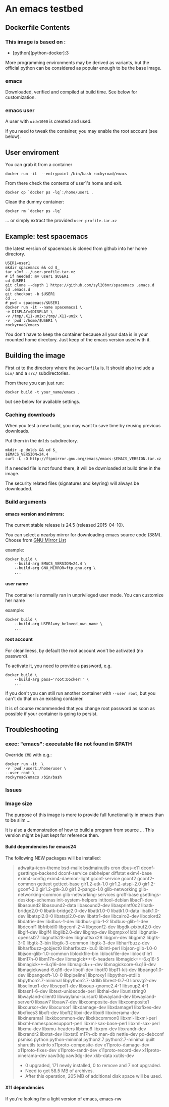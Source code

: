 
<!-- For convenience while editing this file. Remove when publishing: -->
<script type="text/javascript" src="http://livejs.com/live.js"></script>
# An emacs testbed

##  Dockerfile Contents

### This image is based on :
* [python][python-docker]:3

More programming environments may be derived as variants, but the
official python can be considered as popular enough to be the base
image.

### emacs
Downloaded, verified and compiled at build time.
See below for customization.

### emacs user
A user with `uid=1000` is created and used.

If you need to tweak the container, you may enable the root account
(see below).

## User enviroment
You can grab it from a container

	docker run -it  --entrypoint /bin/bash rockyroad/emacs

From there check the contents of user1's home and exit.

	docker cp `docker ps -lq`:/home/user1 .

Clean the dummy container:

	docker rm `docker ps -lq`

... or simply extract the provided `user-profile.tar.xz`

## Example: test spacemacs
the latest version
of spacemacs is cloned from github into her home directory.

	USER1=user1
	mkdir spacemacs && cd $_
	tar xJvf ../user-profile.tar.xz
	# if needed: mv user1 $USER1
	cd $USER1
	git clone --depth 1 https://github.com/syl20bnr/spacemacs .emacs.d
	cd .emacs.d
	git checkout -b $USER1
	cd ..
	# pwd = spacemacs/$USER1
	docker run -it --name spacemacs1 \
    -e DISPLAY=$DISPLAY \
    -v /tmp/.X11-unix:/tmp/.X11-unix \
    -v `pwd`:/home/$USER1 \
    rockyroad/emacs

You don't have to keep the container because all your data
is in your mounted home directory.
Just keep of the emacs version used with it.

## Building the image
First `cd` to the directory where the `Dockerfile` is.
It should also include a `bin/` and a `src/` subdirectories.

From there you can just run:

	docker build -t your_name/emacs .

but see below for available settings.

### Caching downloads
When you test a new build, you may want to save time by reusing
previous downloads. 

Put them in the `dnlds` subdirectory.

	mkdir -p dnlds && cd $_
	$EMACS_VERSION=24.4
	curl -L -O http://ftpmirror.gnu.org/emacs/emacs-$EMACS_VERSION.tar.xz

If a needed file is not found there, it will be downloaded
at build time in the image.

The security related files (signatures and keyring) will always be
downloaded.

### Build arguments
#### emacs version and mirrors: 
The current stable release is 24.5 (released 2015-04-10).

You can select a nearby mirror for downloading emacs source code
(38M).
Choose from [GNU Mirror List](http://www.gnu.org/prep/ftp)

example:
	
	docker build \
		--build-arg EMACS_VERSION=24.4 \
		--build-arg GNU_MIRROR=ftp.gnu.org \
		...

#### user name
The container is normally ran in unprivileged user mode.
You can customize her name 

example:
	
	docker build \
		--build-arg USER1=my_beloved_own_name \
		...

#### root account
For cleanliness,
by default the root account won't be activated (no password).

To activate it, you need to provide a password, e.g.

	docker build \
		--build-arg pass='root:Docker!' \
		...

If you don't you can still run another container with
`--user root`, but you can't do that on an existing
container.

It is of course recommended that you change root password
as soon as possible if your container is going to persist.

## Troubleshooting
### exec: "emacs": executable file not found in $PATH
Override `CMD` with e.g.:


	docker run -it  \
    -v `pwd`/user1:/home/user \
	--user root \
    rockyroad/emacs /bin/bash 

### Issues
### Image size
The purpose of this image is more to provide full
functionality in emacs than to be slim ...

It is also a demonstration of how to build a program from source ...
This version might be just kept for reference then.

#### Build dependencies for emacs24
The following NEW packages will be installed:


>   adwaita-icon-theme bsd-mailx bsdmainutils cron dbus-x11
>   dconf-gsettings-backend dconf-service debhelper diffstat exim4-base
>   exim4-config exim4-daemon-light gconf-service gconf2 gconf2-common
>   gettext gettext-base gir1.2-atk-1.0 gir1.2-atspi-2.0
>   gir1.2-gconf-2.0 gir1.2-gtk-3.0 gir1.2-pango-1.0 glib-networking
>   glib-networking-common glib-networking-services groff-base
>   gsettings-desktop-schemas init-system-helpers intltool-debian
>   libacl1-dev libasound2 libasound2-data libasound2-dev libasprintf0c2
>   libatk-bridge2.0-0 libatk-bridge2.0-dev libatk1.0-0 libatk1.0-data
>   libatk1.0-dev libatspi2.0-0 libatspi2.0-dev libattr1-dev
>   libcairo2-dev libcolord2 libdatrie-dev libdbus-1-dev
>   libdbus-glib-1-2 libdbus-glib-1-dev libdconf1 libfribidi0
>   libgconf-2-4 libgconf2-dev libgdk-pixbuf2.0-dev libgif-dev libgif4
>   libglib2.0-dev libgmp-dev libgmpxx4ldbl libgnutls-openssl27
>   libgnutls28-dev libgnutlsxx28 libgpm-dev libgpm2 libgtk-3-0
>   libgtk-3-bin libgtk-3-common libgtk-3-dev libharfbuzz-dev
>   libharfbuzz-gobject0 libharfbuzz-icu0 libintl-perl
>   libjson-glib-1.0-0 libjson-glib-1.0-common liblockfile-bin
>   liblockfile-dev liblockfile1 libm17n-0 libm17n-dev
>   libmagick++-6-headers libmagick++-6.q16-5 libmagick++-6.q16-dev
>   libmagick++-dev libmagickcore-6.q16-dev libmagickwand-6.q16-dev
>   libotf-dev libotf0 libp11-kit-dev libpango1.0-dev libpangoxft-1.0-0
>   libpipeline1 libproxy1 libpython-stdlib libpython2.7-minimal
>   libpython2.7-stdlib librest-0.7-0 librsvg2-dev libselinux1-dev
>   libsepol1-dev libsoup-gnome2.4-1 libsoup2.4-1 libtasn1-6-dev
>   libtext-unidecode-perl libthai-dev libunistring0 libwayland-client0
>   libwayland-cursor0 libwayland-dev libwayland-server0 libxaw7
>   libxaw7-dev libxcomposite-dev libxcomposite1 libxcursor-dev
>   libxcursor1 libxdamage-dev libxdamage1 libxfixes-dev libxfixes3
>   libxft-dev libxft2 libxi-dev libxi6 libxinerama-dev libxinerama1
>   libxkbcommon-dev libxkbcommon0 libxml-libxml-perl
>   libxml-namespacesupport-perl libxml-sax-base-perl libxml-sax-perl
>   libxmu-dev libxmu-headers libxmu6 libxpm-dev libxrandr-dev
>   libxrandr2 libxtst-dev libxtst6 m17n-db man-db nettle-dev po-debconf
>   psmisc python python-minimal python2.7 python2.7-minimal quilt
>   sharutils texinfo x11proto-composite-dev x11proto-damage-dev
>   x11proto-fixes-dev x11proto-randr-dev x11proto-record-dev
>   x11proto-xinerama-dev xaw3dg xaw3dg-dev xkb-data xutils-dev
>
>  - 0 upgraded, 171 newly installed, 0 to remove and 7 not upgraded.
>  - Need to get 58.5 MB of archives.
>  - After this operation, 205 MB of additional disk space will be used.


#### X11 dependencies
If you're looking for a light version of emacs, emacs-nw

<!-- Link references -->
[gh-spacemacs]: https://github.com/syl20bnr/spacemacs "A community-driven Emacs distribution"
[emacs]: https://www.gnu.org/software/emacs/ "emacs home"
[spacemacs-doc]: https://github.com/syl20bnr/spacemacs/blob/master/doc/DOCUMENTATION.org "official ocumentation"
